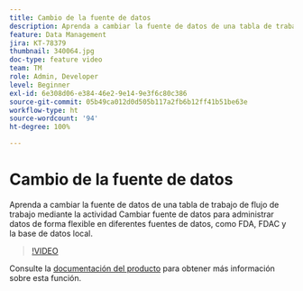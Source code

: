 ```yaml
---
title: Cambio de la fuente de datos
description: Aprenda a cambiar la fuente de datos de una tabla de trabajo de flujo de trabajo mediante la actividad Cambiar fuente de datos para administrar datos de forma flexible en diferentes fuentes de datos, como FDA, FDAC y la base de datos local.
feature: Data Management
jira: KT-78379
thumbnail: 340064.jpg
doc-type: feature video
team: TM
role: Admin, Developer
level: Beginner
exl-id: 6e308d06-e384-46e2-9e14-9e3f6c80c386
source-git-commit: 05b49ca012d0d505b117a2fb6b12ff41b51be63e
workflow-type: ht
source-wordcount: '94'
ht-degree: 100%

---
```


# Cambio de la fuente de datos

Aprenda a cambiar la fuente de datos de una tabla de trabajo de flujo de trabajo mediante la actividad Cambiar fuente de datos para administrar datos de forma flexible en diferentes fuentes de datos, como FDA, FDAC y la base de datos local.

>[!VIDEO](https://video.tv.adobe.com/v/340064?quality=12&learn=on)

Consulte la [documentación del producto](https://experienceleague.adobe.com/docs/campaign/campaign-v8/config/workflows.html?lang=es#change-data-source-activity) para obtener más información sobre esta función.
